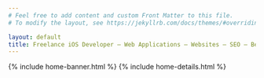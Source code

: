 ```yaml
---
# Feel free to add content and custom Front Matter to this file.
# To modify the layout, see https://jekyllrb.com/docs/themes/#overriding-theme-defaults

layout: default
title: Freelance iOS Developer – Web Applications – Websites – SEO – Berlin Germany
---
```

{% include home-banner.html %}
{% include home-details.html %}